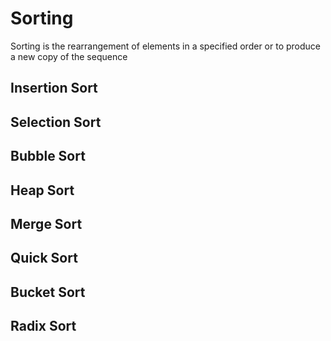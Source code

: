 # Sorting

Sorting is the rearrangement of elements in a specified order or to produce a new copy of the sequence

## Insertion Sort

## Selection Sort

## Bubble Sort

## Heap Sort

## Merge Sort

## Quick Sort

## Bucket Sort

## Radix Sort